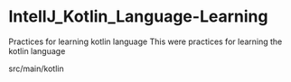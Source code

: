 # IntelIJ_Kotlin_Language-Learning
Practices for learning kotlin language
This were practices for learning the kotlin language

src/main/kotlin
